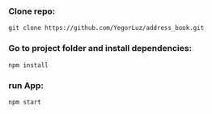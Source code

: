 ### Clone repo:
```
git clone https://github.com/YegorLuz/address_book.git
```

### Go to project folder and install dependencies:
```
npm install
```

### run App:
```
npm start
```
